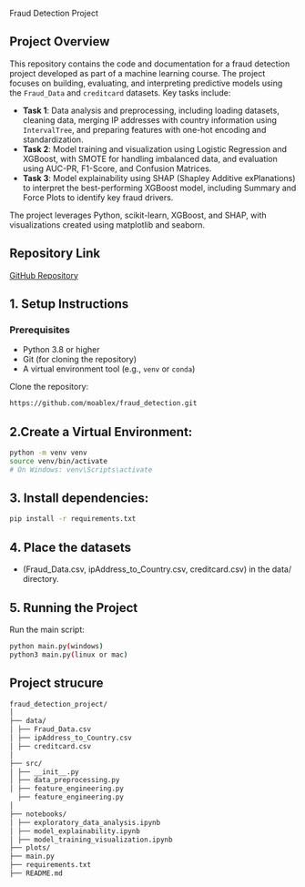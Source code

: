 Fraud Detection Project

## Project Overview

This repository contains the code and documentation for a fraud detection project developed as part of a machine learning course. The project focuses on building, evaluating, and interpreting predictive models using the `Fraud_Data` and `creditcard` datasets. Key tasks include:

- **Task 1**: Data analysis and preprocessing, including loading datasets, cleaning data, merging IP addresses with country information using `IntervalTree`, and preparing features with one-hot encoding and standardization.
- **Task 2**: Model training and visualization using Logistic Regression and XGBoost, with SMOTE for handling imbalanced data, and evaluation using AUC-PR, F1-Score, and Confusion Matrices.
- **Task 3**: Model explainability using SHAP (Shapley Additive exPlanations) to interpret the best-performing XGBoost model, including Summary and Force Plots to identify key fraud drivers.

The project leverages Python, scikit-learn, XGBoost, and SHAP, with visualizations created using matplotlib and seaborn.

## Repository Link

[GitHub Repository](https://github.com/moablex/fraud_detection.git)

## 1. Setup Instructions

### Prerequisites

- Python 3.8 or higher
- Git (for cloning the repository)
- A virtual environment tool (e.g., `venv` or `conda`)

Clone the repository:

```bash
https://github.com/moablex/fraud_detection.git
```

## 2.Create a Virtual Environment:

```bash
python -m venv venv
source venv/bin/activate
# On Windows: venv\Scripts\activate
```

## 3. Install dependencies:

```bash
pip install -r requirements.txt
```

## 4. Place the datasets

- (Fraud_Data.csv, ipAddress_to_Country.csv, creditcard.csv) in the data/ directory.

## 5. Running the Project

Run the main script:

```bash
python main.py(windows)
python3 main.py(linux or mac)
```

## Project strucure

```bash
fraud_detection_project/
│
├── data/
│ ├── Fraud_Data.csv
│ ├── ipAddress_to_Country.csv
│ ├── creditcard.csv
│
├── src/
│ ├── __init__.py
│ ├── data_preprocessing.py
│ ├── feature_engineering.py
  ├── feature_engineering.py
│
├── notebooks/
│ ├── exploratory_data_analysis.ipynb
│ ├── model_explainability.ipynb
│ ├── model_training_visualization.ipynb
├── plots/
├── main.py
├── requirements.txt
├── README.md
```
